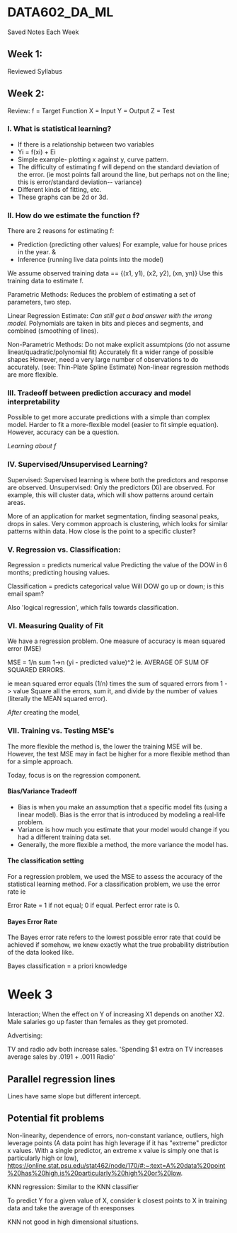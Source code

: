 # DATA602_DA_ML
Saved Notes Each Week

## Week 1:
Reviewed Syllabus

## Week 2:

Review: 
f = Target Function
X = Input
Y = Output
Z = Test

### I. What is statistical learning? 
- If there is a relationship between two variables
- Yi = f(xi) + Ei
- Simple example- plotting x against y, curve pattern.
- The difficulty of estimating f will depend on the standard deviation of the error.
(ie most points fall around the line, but perhaps not on the line; this is error/standard deviation-- variance)
- Different kinds of fitting, etc.
- These graphs can be 2d or 3d. 

### II. How do we estimate the function f?
There are 2 reasons for estimating f:
- Prediction (predicting other values) 
For example, value for house prices in the year.
& 
- Inference (running live data points into the model)

We assume observed training data == {(x1, y1), (x2, y2), (xn, yn)}
Use this training data to estimate f.

Parametric Methods:
Reduces the problem of estimating a set of parameters, two step.

Linear Regression Estimate:
*Can still get a bad answer with the wrong model.*
Polynomials are taken in bits and pieces and segments, and combined (smoothing of lines).

Non-Parametric Methods:
Do not make explicit assumtpions (do not assume linear/quadratic/polynomial fit)
Accurately fit a wider range of possible shapes
However, need a very large number of observations to do accurately.
(see: Thin-Plate Spline Estimate)
Non-linear regression methods are more flexible.

### III. Tradeoff between prediction accuracy and model interpretability
Possible to get more accurate predictions with a simple than complex model. Harder to fit a more-flexible model (easier to fit simple equation). However, accuracy can be a question. 

*Learning about f*

### IV. Supervised/Unsupervised Learning?
Supervised: Supervised learning is where both the predictors and response are observed.
Unsupervised: Only the predictors (Xi) are observed. For example, this will cluster data, which will show patterns around certain areas. 

More of an application for market segmentation, finding seasonal peaks, drops in sales. 
Very common approach is clustering, which looks for similar patterns within data. 
How close is the point to a specific cluster? 

### V. Regression vs. Classification:
Regression = predicts numerical value
Predicting the value of the DOW in 6 months; predicting housing values. 

Classification = predicts categorical value
Will DOW go up or down; is this email spam?

Also 'logical regression', which falls towards classification. 

### VI. Measuring Quality of Fit
We have a regression problem. One measure of accuracy is mean squared error (MSE)

MSE = 1/n sum 1->n (yi - predicted value)^2
ie. AVERAGE OF SUM OF SQUARED ERRORS.

ie mean squared error equals (1/n) times the sum of squared errors from 1 -> value
Square all the errors, sum it, and divide by the number of values (literally the MEAN squared error).

*After* creating the model, 

### VII. Training vs. Testing MSE's
The more flexible the method is, the lower the training MSE will be.
However, the test MSE may in fact be higher for a more flexible method than for a simple approach. 

Today, focus is on the regression component.

#### Bias/Variance Tradeoff
- Bias is when you make an assumption that a specific model fits (using a linear model). Bias is the error that is introduced by modeling a real-life problem. 
- Variance is how much you estimate that your model would change if you had a different training data set. 
- Generally, the more flexible a method, the more variance the model has. 

#### The classification setting
For a regression problem, we used the MSE to assess the accuracy of the statistical learning method.
For a classification problem, we use the error rate ie

Error Rate = 1 if not equal; 0 if equal. Perfect error rate is 0. 

#### Bayes Error Rate
The Bayes error rate refers to the lowest possible error rate that could be achieved if somehow, we knew exactly what the true probability distribution of the data looked like. 

Bayes classification = a priori knowledge 

# Week 3
Interaction; When the effect on Y of increasing X1 depends on another X2. 
Male salaries go up faster than females as they get promoted. 

Advertising: 

TV and radio adv both increase sales.
'Spending $1 extra on TV increases average sales by .0191 + .0011 Radio'

## Parallel regression lines
Lines have same slope but different intercept. 

## Potential fit problems
Non-linearity, dependence of errors, non-constant variance, outliers, high leverage points (A data point has high leverage if it has "extreme" predictor x values. With a single predictor, an extreme x value is simply one that is particularly high or low), 
https://online.stat.psu.edu/stat462/node/170/#:~:text=A%20data%20point%20has%20high,is%20particularly%20high%20or%20low.

KNN regression: 
Similar to the KNN classifier

To predict Y for a given value of X, consider k closest points to X in training data and take the average of th eresponses

KNN not good in high dimensional situations. 



